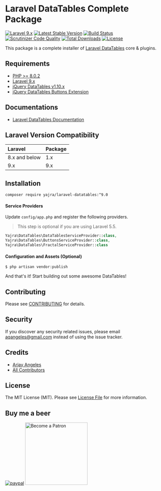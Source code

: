 # Laravel DataTables Complete Package

[![Laravel 9.x](https://img.shields.io/badge/Laravel-9.x-orange.svg)](http://laravel.com)
[![Latest Stable Version](https://img.shields.io/packagist/v/yajra/laravel-datatables.svg)](https://packagist.org/packages/yajra/laravel-datatables)
[![Build Status](https://travis-ci.org/yajra/laravel-datatables.svg?branch=master)](https://travis-ci.org/yajra/laravel-datatables)
[![Scrutinizer Code Quality](https://scrutinizer-ci.com/g/yajra/laravel-datatables/badges/quality-score.png?b=master)](https://scrutinizer-ci.com/g/yajra/laravel-datatables/?branch=master)
[![Total Downloads](https://img.shields.io/packagist/dt/yajra/laravel-datatables.svg)](https://packagist.org/packages/yajra/laravel-datatables)
[![License](https://img.shields.io/github/license/mashape/apistatus.svg)](https://packagist.org/packages/yajra/laravel-datatables)

This package is a complete installer of [Laravel DataTables](https://github.com/yajra/laravel-datatables) core & plugins.

## Requirements

- [PHP >= 8.0.2](http://php.net/)
- [Laravel 9.x](https://github.com/laravel/framework)
- [jQuery DataTables v1.10.x](http://datatables.net/)
- [jQuery DataTables Buttons Extension](https://datatables.net/reference/button/)

## Documentations

- [Laravel DataTables Documentation](http://yajrabox.com/docs/laravel-datatables)

## Laravel Version Compatibility

| Laravel       | Package |
|:--------------|:--------|
| 8.x and below | 1.x     |
| 9.x           | 9.x     |

## Installation

`composer require yajra/laravel-datatables:^9.0`

#### Service Providers

Update `config/app.php` and register the following providers.
> This step is optional if you are using Laravel 5.5.

```php
Yajra\DataTables\DataTablesServiceProvider::class,
Yajra\DataTables\ButtonsServiceProvider::class,
Yajra\DataTables\FractalServiceProvider::class
```

#### Configuration and Assets (Optional)

`$ php artisan vendor:publish`

And that's it! Start building out some awesome DataTables!

## Contributing

Please see [CONTRIBUTING](https://github.com/yajra/laravel-datatables/blob/master/.github/CONTRIBUTING.md) for details.

## Security

If you discover any security related issues, please email [aqangeles@gmail.com](mailto:aqangeles@gmail.com) instead of using the issue tracker.

## Credits

- [Arjay Angeles](https://github.com/yajra)
- [All Contributors](https://github.com/yajra/laravel-datatables/graphs/contributors)

## License

The MIT License (MIT). Please see [License File](https://github.com/yajra/laravel-datatables/blob/master/LICENSE.md) for more information.

## Buy me a beer

[![paypal](https://www.paypalobjects.com/en_US/i/btn/btn_donateCC_LG.gif)](https://www.paypal.me/yajra)
<a href='https://www.patreon.com/bePatron?u=4521203'><img alt='Become a Patron' src='https://s3.amazonaws.com/patreon_public_assets/toolbox/patreon.png' border='0' width='200px' ></a>
